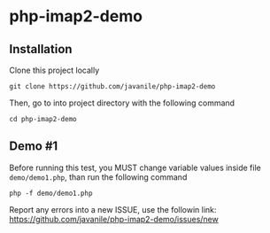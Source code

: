 # php-imap2-demo

## Installation

Clone this project locally

```shell
git clone https://github.com/javanile/php-imap2-demo
```

Then, go to into project directory with the following command

```
cd php-imap2-demo
```

## Demo #1

Before running this test, you MUST change variable values inside file `demo/demo1.php`, than run the following command

```shell
php -f demo/demo1.php
```

Report any errors into a new ISSUE, use the followin link: <https://github.com/javanile/php-imap2-demo/issues/new>
